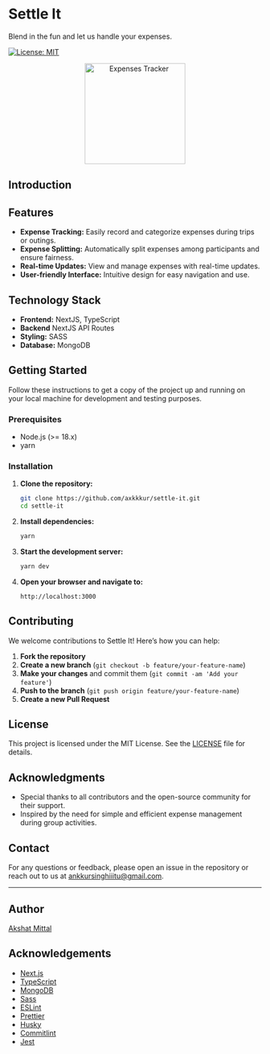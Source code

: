 # Settle It

Blend in the fun and let us handle your expenses.

[![License: MIT](https://img.shields.io/badge/License-MIT-blue.svg)](https://opensource.org/licenses/MIT)

<p align="center">
<img src="./public/favicon.svg" alt="Expenses Tracker" width="200" height="200" />
</p>

## Introduction

## Features

- **Expense Tracking:** Easily record and categorize expenses during trips or outings.
- **Expense Splitting:** Automatically split expenses among participants and ensure fairness.
- **Real-time Updates:** View and manage expenses with real-time updates.
- **User-friendly Interface:** Intuitive design for easy navigation and use.

## Technology Stack

- **Frontend:** NextJS, TypeScript
- **Backend** NextJS API Routes
- **Styling:** SASS
- **Database:** MongoDB

## Getting Started

Follow these instructions to get a copy of the project up and running on your local machine for development and testing purposes.

### Prerequisites

- Node.js (>= 18.x)
- yarn

### Installation

1. **Clone the repository:**

    ```bash
    git clone https://github.com/axkkkur/settle-it.git
    cd settle-it
    ```

2. **Install dependencies:**

    ```bash
    yarn
    ```

3. **Start the development server:**

    ```bash
    yarn dev
    ```

4. **Open your browser and navigate to:**

    ```
    http://localhost:3000
    ```

## Contributing

We welcome contributions to Settle It! Here’s how you can help:

1. **Fork the repository**
2. **Create a new branch** (`git checkout -b feature/your-feature-name`)
3. **Make your changes** and commit them (`git commit -am 'Add your feature'`)
4. **Push to the branch** (`git push origin feature/your-feature-name`)
5. **Create a new Pull Request**

## License

This project is licensed under the MIT License. See the [LICENSE](LICENSE) file for details.

## Acknowledgments

- Special thanks to all contributors and the open-source community for their support.
- Inspired by the need for simple and efficient expense management during group activities.

## Contact

For any questions or feedback, please open an issue in the repository or reach out to us at [ankkursinghiiitu@gmail.com](mailto:ankkursinghiiitu@gmail.com).

---

## Author

[Akshat Mittal](https://akshatmittal61.vercel.app)

## Acknowledgements

- [Next.js](https://nextjs.org)
- [TypeScript](https://www.typescriptlang.org)
- [MongoDB](https://www.mongodb.com)
- [Sass](https://sass-lang.com)
- [ESLint](https://eslint.org)
- [Prettier](https://prettier.io)
- [Husky](https://typicode.github.io/husky)
- [Commitlint](https://commitlint.js.org)
- [Jest](https://jestjs.io)
